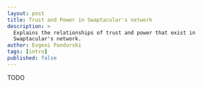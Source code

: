```yaml
---
layout: post
title: Trust and Power in Swaptacular's network
description: >
  Explains the relationships of trust and power that exist in
  Swaptacular's network.
author: Evgeni Pandurski
tags: [intro]
published: false
---
```


TODO
